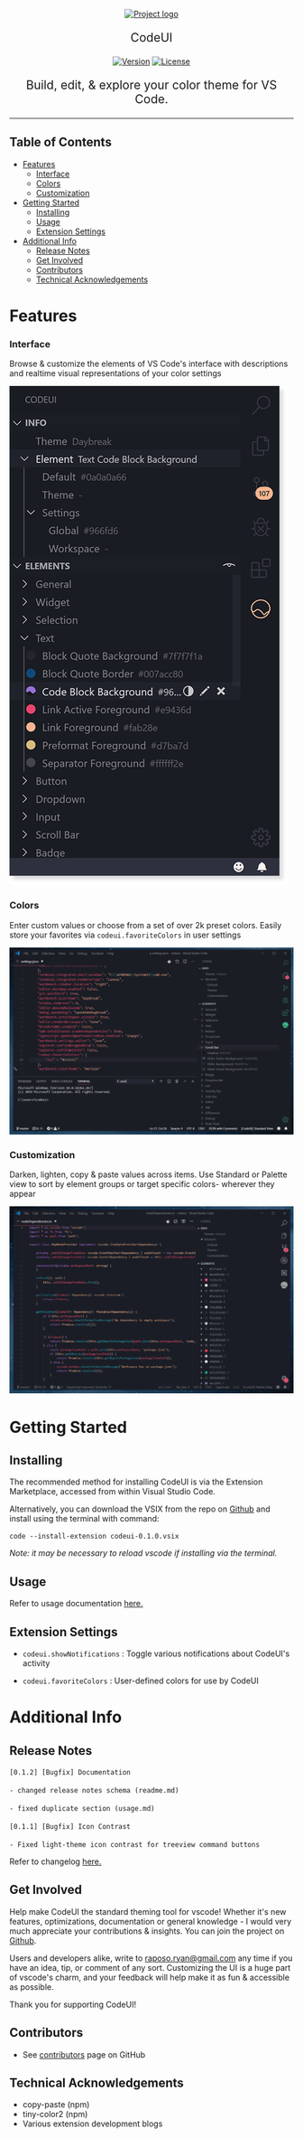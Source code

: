 <p align="center">
  <a href="" rel="noopener">
 <img width=300px height=339px src="https://i.imgur.com/1HFfxQj.png" alt="Project logo"></a>
</p>

<p align="center" style="font-size: 150%"> CodeUI
</p>

<div align="center">

  [![Version](https://img.shields.io/badge/version-0.1.2-red)]()
  [![License](https://img.shields.io/badge/license-MIT-blue.svg)]()

</div>

<p align="center" style="font-size: 150%"> Build, edit, & explore your color theme for VS Code.
</p>

---

## Table of Contents

- [Features](#features)
    - [Interface](#interface)
    - [Colors](#colors)
    - [Customization](#customization)
- [Getting Started <a name = "getting_started"></a>](#getting-started-a-name--getting_starteda)
  - [Installing](#installing)
  - [Usage](#usage)
  - [Extension Settings](#extension-settings)
- [Additional Info](#additional-info)
  - [Release Notes](#release-notes)
  - [Get Involved](#get-involved)
  - [Contributors](#contributors)
  - [Technical Acknowledgements <a name = "acknowledgement"></a>](#technical-acknowledgements-a-name--acknowledgementa)
  
# Features

### Interface

Browse & customize the elements of VS Code's interface with descriptions and realtime visual representations of your color settings

![Screenshot](./resources/readme/main-gradient.png)

### Colors

Enter custom values or choose from a set of over 2k preset colors. Easily store your favorites via ```codeui.favoriteColors``` in user settings

![Favorite](./resources/readme/favorite.gif)

### Customization

Darken, lighten, copy & paste values across items. Use Standard or Palette view to sort by element groups or target specific colors- wherever they appear

![Brightness](./resources/readme/brightness.gif)

# Getting Started <a name = "getting_started"></a>

## Installing
The recommended method for installing CodeUI is via the Extension Marketplace, accessed from within Visual Studio Code.

Alternatively, you can download the VSIX from the repo on [Github](https://github.com/ryanraposo/codeui) and install using the terminal with command: 

```
code --install-extension codeui-0.1.0.vsix
```

*Note: it may be necessary to reload vscode if installing via the terminal.*

## Usage

Refer to usage documentation [here. ](./USAGE.md)

## Extension Settings

 - ```codeui.showNotifications``` : Toggle various notifications about CodeUI's activity 

 - ```codeui.favoriteColors``` : User-defined colors for use by CodeUI

# Additional Info

## Release Notes

    [0.1.2] [Bugfix] Documentation

    - changed release notes schema (readme.md)

    - fixed duplicate section (usage.md)

    [0.1.1] [Bugfix] Icon Contrast

    - Fixed light-theme icon contrast for treeview command buttons

Refer to changelog [here. ](./CHANGELOG.md)


## Get Involved
Help make CodeUI the standard theming tool for vscode! Whether it's new features, optimizations, documentation or general knowledge - I would very much appreciate your contributions & insights. You can join the project on [Github](https://github.com/ryanraposo/codeui).

Users and developers alike, write to raposo.ryan@gmail.com any time if you have an idea, tip, or comment of any sort. Customizing the UI is a huge part of vscode's charm, and your feedback will help make it as fun & accessible as possible.

Thank you for supporting CodeUI!

## Contributors
  - See [contributors](https://github.com/ryanraposo/codeui/graphs/contributors) page on GitHub

## Technical Acknowledgements <a name = "acknowledgement"></a>
- copy-paste (npm)
- tiny-color2 (npm)
- Various extension development blogs